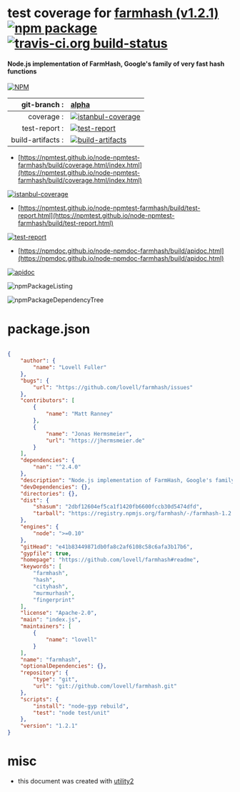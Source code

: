# test coverage for  [farmhash (v1.2.1)](https://github.com/lovell/farmhash#readme)  [![npm package](https://img.shields.io/npm/v/npmtest-farmhash.svg?style=flat-square)](https://www.npmjs.org/package/npmtest-farmhash) [![travis-ci.org build-status](https://api.travis-ci.org/npmtest/node-npmtest-farmhash.svg)](https://travis-ci.org/npmtest/node-npmtest-farmhash)
#### Node.js implementation of FarmHash, Google's family of very fast hash functions

[![NPM](https://nodei.co/npm/farmhash.png?downloads=true&downloadRank=true&stars=true)](https://www.npmjs.com/package/farmhash)

| git-branch : | [alpha](https://github.com/npmtest/node-npmtest-farmhash/tree/alpha)|
|--:|:--|
| coverage : | [![istanbul-coverage](https://npmtest.github.io/node-npmtest-farmhash/build/coverage.badge.svg)](https://npmtest.github.io/node-npmtest-farmhash/build/coverage.html/index.html)|
| test-report : | [![test-report](https://npmtest.github.io/node-npmtest-farmhash/build/test-report.badge.svg)](https://npmtest.github.io/node-npmtest-farmhash/build/test-report.html)|
| build-artifacts : | [![build-artifacts](https://npmtest.github.io/node-npmtest-farmhash/glyphicons_144_folder_open.png)](https://github.com/npmtest/node-npmtest-farmhash/tree/gh-pages/build)|

- [https://npmtest.github.io/node-npmtest-farmhash/build/coverage.html/index.html](https://npmtest.github.io/node-npmtest-farmhash/build/coverage.html/index.html)

[![istanbul-coverage](https://npmtest.github.io/node-npmtest-farmhash/build/screenCapture.buildCi.browser.%252Ftmp%252Fbuild%252Fcoverage.lib.html.png)](https://npmtest.github.io/node-npmtest-farmhash/build/coverage.html/index.html)

- [https://npmtest.github.io/node-npmtest-farmhash/build/test-report.html](https://npmtest.github.io/node-npmtest-farmhash/build/test-report.html)

[![test-report](https://npmtest.github.io/node-npmtest-farmhash/build/screenCapture.buildCi.browser.%252Ftmp%252Fbuild%252Ftest-report.html.png)](https://npmtest.github.io/node-npmtest-farmhash/build/test-report.html)

- [https://npmdoc.github.io/node-npmdoc-farmhash/build/apidoc.html](https://npmdoc.github.io/node-npmdoc-farmhash/build/apidoc.html)

[![apidoc](https://npmdoc.github.io/node-npmdoc-farmhash/build/screenCapture.buildCi.browser.%252Ftmp%252Fbuild%252Fapidoc.html.png)](https://npmdoc.github.io/node-npmdoc-farmhash/build/apidoc.html)

![npmPackageListing](https://npmtest.github.io/node-npmtest-farmhash/build/screenCapture.npmPackageListing.svg)

![npmPackageDependencyTree](https://npmtest.github.io/node-npmtest-farmhash/build/screenCapture.npmPackageDependencyTree.svg)



# package.json

```json

{
    "author": {
        "name": "Lovell Fuller"
    },
    "bugs": {
        "url": "https://github.com/lovell/farmhash/issues"
    },
    "contributors": [
        {
            "name": "Matt Ranney"
        },
        {
            "name": "Jonas Hermsmeier",
            "url": "https://jhermsmeier.de"
        }
    ],
    "dependencies": {
        "nan": "^2.4.0"
    },
    "description": "Node.js implementation of FarmHash, Google's family of very fast hash functions",
    "devDependencies": {},
    "directories": {},
    "dist": {
        "shasum": "2dbf12604ef5ca1f1420fb6600fccb30d5474dfd",
        "tarball": "https://registry.npmjs.org/farmhash/-/farmhash-1.2.1.tgz"
    },
    "engines": {
        "node": ">=0.10"
    },
    "gitHead": "e41b83449871db0fa8c2af6108c58c6afa3b17b6",
    "gypfile": true,
    "homepage": "https://github.com/lovell/farmhash#readme",
    "keywords": [
        "farmhash",
        "hash",
        "cityhash",
        "murmurhash",
        "fingerprint"
    ],
    "license": "Apache-2.0",
    "main": "index.js",
    "maintainers": [
        {
            "name": "lovell"
        }
    ],
    "name": "farmhash",
    "optionalDependencies": {},
    "repository": {
        "type": "git",
        "url": "git://github.com/lovell/farmhash.git"
    },
    "scripts": {
        "install": "node-gyp rebuild",
        "test": "node test/unit"
    },
    "version": "1.2.1"
}
```



# misc
- this document was created with [utility2](https://github.com/kaizhu256/node-utility2)

